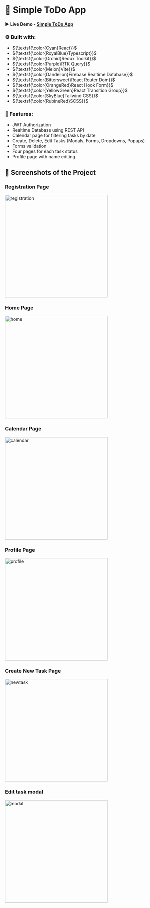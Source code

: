 # 📝 Simple ToDo App 

#### ▶️ Live Demo - [Simple ToDo App](https://simple-todo-knyazweb.vercel.app)

### ⚙️ Built with:

* ${\textsf{\color{Cyan}React}}$
* ${\textsf{\color{RoyalBlue}Typescript}}$
* ${\textsf{\color{Orchid}Redux Toolkit}}$
* ${\textsf{\color{Purple}RTK Query}}$
* ${\textsf{\color{Melon}Vite}}$
* ${\textsf{\color{Dandelion}Firebase Realtime Database}}$
* ${\textsf{\color{Bittersweet}React Router Dom}}$
* ${\textsf{\color{OrangeRed}React Hook Form}}$
* ${\textsf{\color{YellowGreen}React Transition Group}}$
* ${\textsf{\color{SkyBlue}Tailwind CSS}}$
* ${\textsf{\color{RubineRed}SCSS}}$



### 💫 Features:

* JWT Authorization
* Realtime Database using REST API
* Calendar page for filtering tasks by date
* Create, Delete, Edit Tasks (Modals, Forms, Dropdowns, Popups)
* Forms validation
* Four pages for each task status
* Profile page with name editing

<h2> 📸 Screenshots of the Project</h2>
<h3 align='left'>Registration Page</h3>
<div align='left'>
<img width="328" alt="registration" src="https://github.com/knyazWeb/simple-todo-app/assets/76859168/a7db4cea-a911-4040-bc9c-deb84d823e85">
</div>
<h3 align='left'>Home Page</h3>
<div align='left'>
<img width="328" alt="home" src="https://github.com/knyazWeb/simple-todo-app/assets/76859168/aa1496cb-4fb8-4d6c-9e3d-4ecdea35f585">
</div>
<h3 align='left'>Calendar Page</h3>
<div align='left'>
<img width="328" alt="calendar" src="https://github.com/knyazWeb/simple-todo-app/assets/76859168/ed4af4d2-c506-4b8f-817d-d7adda376d92">
</div>
<h3 align='left'>Profile Page</h3>
<div align='left'>
<img width="328" alt="profile" src="https://github.com/knyazWeb/simple-todo-app/assets/76859168/6a111a01-1aab-4a85-9156-0f34769f0dc8">
</div>
<h3 align='left'>Create New Task Page</h3>
<div align='left'>
<img width="328" alt="newtask" src="https://github.com/knyazWeb/simple-todo-app/assets/76859168/3ac6b87a-8298-4d37-9827-847c9eaf4100">
</div>
<h3 align='left'>Edit task modal</h3>
<div align='left'>
<img width="328" alt="modal" src="https://github.com/knyazWeb/simple-todo-app/assets/76859168/cdf0299d-9b5a-4d49-8c7e-0257d0c68435">
</div>

